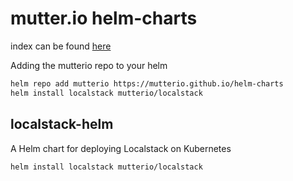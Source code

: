 # mutter.io helm-charts

index can be found [here](https://mutterio.github.io/helm-charts/index.yaml)

Adding the mutterio repo to your helm
```bash
helm repo add mutterio https://mutterio.github.io/helm-charts
helm install localstack mutterio/localstack
```

## localstack-helm
A Helm chart for deploying Localstack on Kubernetes

```bash
helm install localstack mutterio/localstack
```